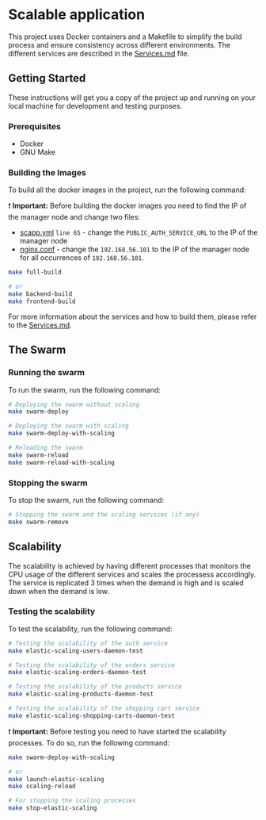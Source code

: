 # Scalable application

This project uses Docker containers and a Makefile to simplify the build process and ensure consistency across different environments. The different services are described in the [Services.md](./Services.md) file.

## Getting Started

These instructions will get you a copy of the project up and running on your local machine for development and testing purposes.

### Prerequisites

- Docker
- GNU Make

### Building the Images

To build all the docker images in the project, run the following command:

:heavy_exclamation_mark: **Important:** Before building the docker images you need to find the IP of the manager node and change two files:
- [scapp.yml](./scapp.yml) `line 65` - change the `PUBLIC_AUTH_SERVICE_URL` to the IP of the manager node
- [nginx.conf](./back-end/gateway/nginx.conf)  - change the `192.168.56.101` to the IP of the manager node for all occurrences of `192.168.56.101`.

```bash
make full-build

# or
make backend-build
make frontend-build
```

For more information about the services and how to build them, please refer to the [Services.md](./Services.md).

## The Swarm

### Running the swarm

To run the swarm, run the following command:

```bash
# Deploying the swarm without scaling
make swarm-deploy

# Deploying the swarm with scaling
make swarm-deploy-with-scaling

# Reloading the swarm
make swarm-reload
make swarm-reload-with-scaling
```

### Stopping the swarm

To stop the swarm, run the following command:

```bash
# Stopping the swarm and the scaling services (if any)
make swarm-remove
```


## Scalability

The scalability is achieved by having different processes that monitors the CPU usage of the different services and scales the processess accordingly. The service is replicated 3 times when the demand is high and is scaled down when the demand is low.

### Testing the scalability

To test the scalability, run the following command:

```bash
# Testing the scalability of the auth service
make elastic-scaling-users-daemon-test

# Testing the scalability of the orders service
make elastic-scaling-orders-daemon-test

# Testing the scalability of the products service
make elastic-scaling-products-daemon-test

# Testing the scalability of the shopping cart service
make elastic-scaling-shopping-carts-daemon-test
```

:heavy_exclamation_mark: **Important:** Before testing you need to have started the scalability processes. To do so, run the following command:

```bash
make swarm-deploy-with-scaling

# or
make launch-elastic-scaling
make scaling-reload

# For stopping the scaling processes
make stop-elastic-scaling

```